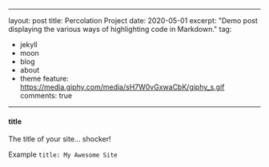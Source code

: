 
---
layout: post
title: Percolation Project
date: 2020-05-01
excerpt: "Demo post displaying the various ways of highlighting code in Markdown."
tag:
- jekyll 
- moon
- blog
- about
- theme
feature: https://media.giphy.com/media/sH7W0vGxwaCbK/giphy_s.gif
comments: true
---

   
      

#### title

The title of your site... shocker!

Example `title: My Awesome Site`



